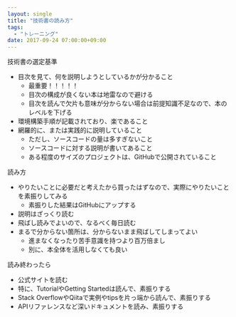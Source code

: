 ```yaml
---
layout: single
title: "技術書の読み方"
tags:
  - "トレーニング"
date: 2017-09-24 07:00:00+09:00
---
```


技術書の選定基準

- 目次を見て、何を説明しようとしているかが分かること
    - 最重要！！！！！
    - 目次の構成が良くない本は地雷なので避ける
    - 目次を読んで欠片も意味が分からない場合は前提知識不足なので、本のレベルを下げる
- 環境構築手順が記載されており、楽であること
- 網羅的に、または実践的に説明していること
    - ただし、ソースコードの量は多すぎないこと
    - ソースコードに対する説明が書いてあること
    - ある程度のサイズのプロジェクトは、GitHubで公開されていること

読み方

- やりたいことに必要だと考えたから買ったはずなので、実際にやりたいことを素振りしてみる
    - 素振りした結果はGitHubにアップする
- 説明はざっくり読む
- 飛ばし読みでよいので、なるべく毎日読む
- まるで分からない箇所は、分からないまま飛ばしてしまってよい
    - 進まなくなったり苦手意識を持つより百万倍まし
    - 別に、本全体を活用しなくても良い

読み終わったら

- 公式サイトを読む
- 特に、TutorialやGetting Startedは読んで、素振りする
- Stack OverflowやQiitaで実例やtipsを片っ端から読んで、素振りする
- APIリファレンスなど深いドキュメントを読み、素振りする
